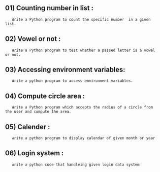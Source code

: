                                                 
## 01) Counting number in list :   
       Write a Python program to count the specific number  in a given list.
## 02) Vowel or not : 
       Write a Python program to test whether a passed letter is a vowel or not.
## 03) Accessing environment variables:
       Write a python program to access environment variables.
## 04) Compute circle area :
       Write a Python program which accepts the radius of a circle from the user and compute the area.
## 05) Calender :
       write a python program to display calendar of given month or year
## 06) Login system :
       write a python code that handleing given login data system
